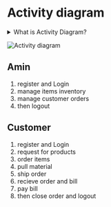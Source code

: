 # Activity diagram

<details>
  <summary markdown="span">What is Activity Diagram?</summary>
  Activity diagram is another important behavioral diagram in UML diagram to describe dynamic aspects of the system. Activity diagram is used in software modeling as well as business modeling and is essentially an advanced version of flow chart that modeling the flow from one activity to another activity.
</details>

![Activity diagram](https://uupload.ir/files/izdd_activity_diagram2.jpeg)

## Amin
1. register and Login
2. manage items inventory
3. manage customer orders
4. then logout

## Customer
1. register and Login
2. request for products
3. order items
4. pull material
5. ship order
6. recieve order and bill
7. pay bill
8. then close order and logout
